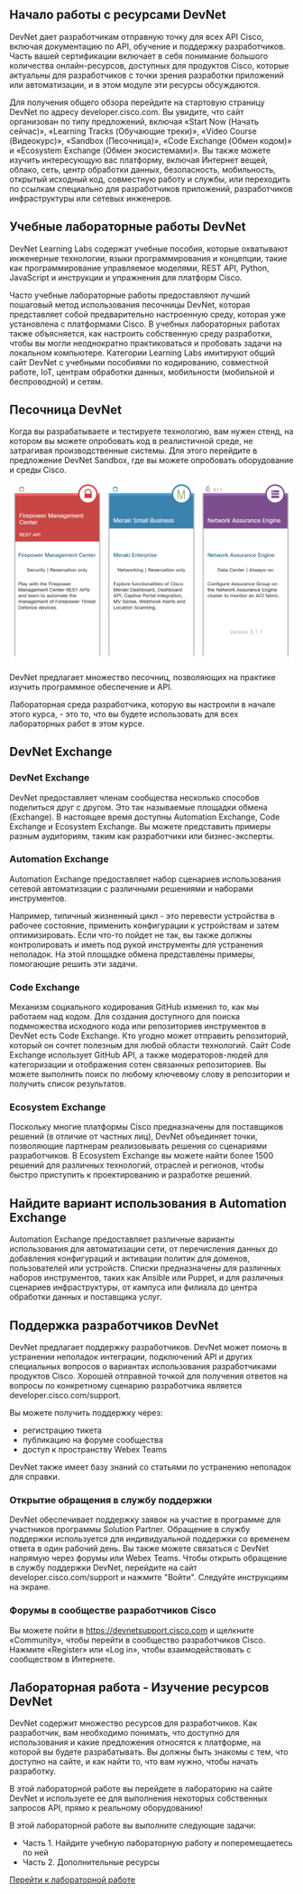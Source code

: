 <!-- 2.2.1 -->
## Начало работы с ресурсами DevNet

DevNet дает разработчикам отправную точку для всех API Cisco, включая документацию по API, обучение и поддержку разработчиков. Часть вашей сертификации включает в себя понимание большого количества онлайн-ресурсов, доступных для продуктов Cisco, которые актуальны для разработчиков с точки зрения разработки приложений или автоматизации, и в этом модуле эти ресурсы обсуждаются.

Для получения общего обзора перейдите на стартовую страницу DevNet по адресу developer.cisco.com. Вы увидите, что сайт организован по типу предложений, включая «Start Now (Начать сейчас)», «Learning Tracks (Обучающие треки)», «Video Course (Видеокурс)», «Sandbox (Песочница)», «Code Exchange (Обмен кодом)» и «Ecosystem Exchange (Обмен экосистемами)». Вы также можете изучить интересующую вас платформу, включая Интернет вещей, облако, сеть, центр обработки данных, безопасность, мобильность, открытый исходный код, совместную работу и службы, или переходить по ссылкам специально для разработчиков приложений, разработчиков инфраструктуры или сетевых инженеров.

<!-- 2.2.2 -->
## Учебные лабораторные работы DevNet

DevNet Learning Labs содержат учебные пособия, которые охватывают инженерные технологии, языки программирования и концепции, такие как программирование управляемое моделями, REST API, Python, JavaScript и инструкции и упражнения для платформ Cisco.

Часто учебные лабораторные работы предоставляют лучший пошаговый метод использования песочницы DevNet, которая представляет собой предварительно настроенную среду, которая уже установлена с платформами Cisco. В учебных лабораторных работах также объясняется, как настроить собственную среду разработки, чтобы вы могли неоднократно практиковаться и пробовать задачи на локальном компьютере. Категории Learning Labs имитируют общий сайт DevNet с учебными пособиями по кодированию, совместной работе, IoT, центрам обработки данных, мобильности (мобильной и беспроводной) и сетям.

<!-- 2.2.3 -->
## Песочница DevNet

Когда вы разрабатываете и тестируете технологию, вам нужен стенд, на котором вы можете опробовать код в реалистичной среде, не затрагивая производственные системы. Для этого перейдите в предложение DevNet Sandbox, где вы можете опробовать оборудование и среды Cisco.

![](./assets/2.2.3.png)
<!-- /courses/devnet/b7787a00-a780-11ea-9def-5fe628e1058f/b77bfc70-a780-11ea-9def-5fe628e1058f/assets/aca84c78-7316-4975-8e1a-9f6ce7de3875.svg -->
DevNet предлагает множество песочниц, позволяющих на практике изучить программное обеспечение и API.

Лабораторная среда разработчика, которую вы настроили в начале этого курса, - это то, что вы будете использовать для всех лабораторных работ в этом курсе.

<!-- 2.2.4 -->
## DevNet Exchange

### DevNet Exchange

DevNet предоставляет членам сообщества несколько способов поделиться друг с другом. Это так называемые площадки обмена (Exchange). В настоящее время доступны Automation Exchange, Code Exchange и Ecosystem Exchange. Вы можете представить примеры разным аудиториям, таким как разработчики или бизнес-эксперты.

### Automation Exchange

Automation Exchange предоставляет набор сценариев использования сетевой автоматизации с различными решениями и наборами инструментов.

Например, типичный жизненный цикл - это перевести устройства в рабочее состояние, применить конфигурации к устройствам и затем оптимизировать. Если что-то пойдет не так, вы также должны контролировать и иметь под рукой инструменты для устранения неполадок. На этой площадке обмена представлены примеры, помогающие решить эти задачи.

### Code Exchange

Механизм социального кодирования GitHub изменил то, как мы работаем над кодом. Для создания доступного для поиска подмножества исходного кода или репозиториев инструментов в DevNet есть Code Exchange. Кто угодно может отправить репозиторий, который он сочтет полезным для любой области технологий. Сайт Code Exchange использует GitHub API, а также модераторов-людей для категоризации и отображения сотен связанных репозиториев. Вы можете выполнить поиск по любому ключевому слову в репозитории и получить список результатов.

### Ecosystem Exchange

Поскольку многие платформы Cisco предназначены для поставщиков решений (в отличие от частных лиц), DevNet объединяет точки, позволяющие партнерам реализовывать решения со сценариями разработчиков. В Ecosystem Exchange вы можете найти более 1500 решений для различных технологий, отраслей и регионов, чтобы быстро приступить к проектированию и разработке решений.

<!-- 2.2.5 -->
## Найдите вариант использования в Automation Exchange

Automation Exchange предоставляет различные варианты использования для автоматизации сети, от перечисления данных до добавления конфигураций и активации политик для доменов, пользователей или устройств. Списки предназначены для различных наборов инструментов, таких как Ansible или Puppet, и для различных сценариев инфраструктуры, от кампуса или филиала до центра обработки данных и поставщика услуг.

<!-- 2.2.6 -->
## Поддержка разработчиков DevNet

DevNet предлагает поддержку разработчиков. DevNet может помочь в устранении неполадок интеграции, подключений API и других специальных вопросов о вариантах использования разработчиками продуктов Cisco. Хорошей отправной точкой для получения ответов на вопросы по конкретному сценарию разработчика является developer.cisco.com/support.

Вы можете получить поддержку через:

* регистрацию тикета
* публикацию на форуме сообщества
* доступ к пространству Webex Teams

DevNet также имеет базу знаний со статьями по устранению неполадок для справки.

### Открытие обращения в службу поддержки

DevNet обеспечивает поддержку заявок на участие в программе для участников программы Solution Partner. Обращение в службу поддержки используется для индивидуальной поддержки со временем ответа в один рабочий день. Вы также можете связаться с DevNet напрямую через форумы или Webex Teams. Чтобы открыть обращение в службу поддержки DevNet, перейдите на сайт developer.cisco.com/support и нажмите "Войти". Следуйте инструкциям на экране.

### Форумы в сообществе разработчиков Cisco

Вы можете пойти в https://devnetsupport.cisco.com и щелкните «Community», чтобы перейти в сообщество разработчиков Cisco. Нажмите «Register» или «Log in», чтобы взаимодействовать с сообществом в Интернете.

<!-- 2.2.7 -->
## Лабораторная работа - Изучение ресурсов DevNet

DevNet содержит множество ресурсов для разработчиков. Как разработчик, вам необходимо понимать, что доступно для использования и какие предложения относятся к платформе, на которой вы будете разрабатывать. Вы должны быть знакомы с тем, что доступно на сайте, и как найти то, что вам нужно, чтобы начать разработку.

В этой лабораторной работе вы перейдете в лабораторию на сайте DevNet и используете ее для выполнения некоторых собственных запросов API, прямо к реальному оборудованию!

В этой лабораторной работе вы выполните следующие задачи:

* Часть 1. Найдите учебную лабораторную работу и поперемещаетесь по ней
* Часть 2. Дополнительные ресурсы

[Перейти к лабораторной работе](./assets/2.2.7-lab.md)